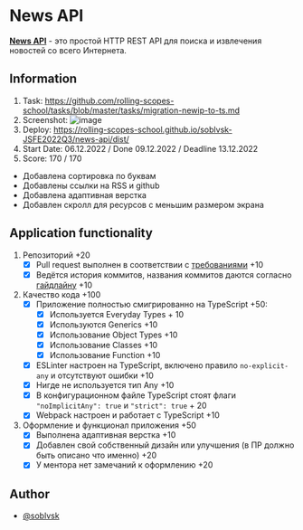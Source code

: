 # News API

**[News API](https://newsapi.org/)** - это простой HTTP REST API для поиска и извлечения новостей со всего Интернета.

## Information
1. Task: https://github.com/rolling-scopes-school/tasks/blob/master/tasks/migration-newip-to-ts.md
2. Screenshot: ![image](https://user-images.githubusercontent.com/81454805/206691026-30f03404-4da2-4047-9b0b-463f64bec929.png)
3. Deploy: https://rolling-scopes-school.github.io/soblvsk-JSFE2022Q3/news-api/dist/
4. Start Date: 06.12.2022 / Done 09.12.2022 / Deadline 13.12.2022
5. Score: 170 / 170
- Добавлена сортировка по буквам
- Добавлены ссылки на RSS и github
- Добавлена адаптивная верстка
- Добавлен скролл для ресурсов с меньшим размером экрана

## Application functionality

1. Репозиторий +20
   - [x] Pull request выполнен в соответствии с [требованиями](https://docs.rs.school/#/pull-request-review-process?id=Требования-к-pull-request-pr) +10
   - [x] Ведётся история коммитов, названия коммитов даются согласно [гайдлайну](https://docs.rs.school/#/git-convention) +10
2. Качество кода +100
   - [x] Приложение полностью смигрированно на TypeScript +50:
     - [x] Используется Everyday Types + 10
     - [x] Используются Generics +10
     - [x] Использование Object Types +10
     - [x] Использование Classes +10
     - [x] Использование Function +10
   - [x] ESLinter настроен на TypeScript, включено правило `no-explicit-any` и отсутствуют ошибки +10
   - [x] Нигде не используется тип Any +10
   - [x] В конфигурационном файле TypeScript стоят флаги `"noImplicitAny": true` и `"strict": true` + 20
   - [x] Webpack настроен и работает с TypeScript +10
3. Оформление и функционал приложения +50
   - [x] Выполнена адаптивная верстка +10
   - [x] Добавлен свой собственный дизайн или улучшения (в ПР должно быть описано что именно) +20
   - [x] У ментора нет замечаний к оформлению +20

## Author

- [@soblvsk](https://www.github.com/soblvsk)

